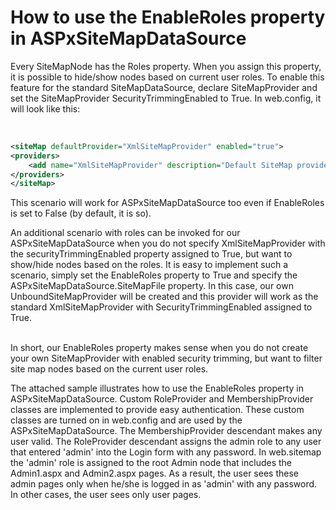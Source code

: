 # How to use the EnableRoles property in ASPxSiteMapDataSource


<p>Every SiteMapNode has the Roles property. When you assign this property, it is possible to hide/show nodes based on current user roles. To enable this feature for the standard SiteMapDataSource, declare SiteMapProvider and set the SiteMapProvider SecurityTrimmingEnabled to True. In web.config, it will look like this:</p><br />


```xml
<siteMap defaultProvider="XmlSiteMapProvider" enabled="true">
<providers>
    <add name="XmlSiteMapProvider" description="Default SiteMap provider." type="System.Web.XmlSiteMapProvider" siteMapFile="web.sitemap" securityTrimmingEnabled="true"/>
</providers>
</siteMap>


```

<p>This scenario will work for ASPxSiteMapDataSource too even if EnableRoles is set to False (by default, it is so).</p><p>An additional scenario with roles can be invoked for our ASPxSiteMapDataSource when you do not specify XmlSiteMapProvider with the securityTrimmingEnabled property assigned to True, but want to show/hide nodes based on the roles. It is easy to implement such a scenario, simply set the EnableRoles property to True and specify the ASPxSiteMapDataSource.SiteMapFile property. In this case, our own UnboundSiteMapProvider will be created and this provider will work as the standard XmlSiteMapProvider with SecurityTrimmingEnabled assigned to True.</p><p><br />
In short, our EnableRoles property makes sense when you do not create your own SiteMapProvider with enabled security trimming, but want to filter site map nodes based on the current user roles.</p><p>The attached sample illustrates how to use the EnableRoles property in ASPxSiteMapDataSource. Custom RoleProvider and MembershipProvider classes are implemented to provide easy authentication. These custom classes are turned on in web.config and are used by the ASPxSiteMapDataSource. The MembershipProvider descendant makes any user valid. The RoleProvider descendant assigns the admin role to any user that entered 'admin' into the Login form with any password. In web.sitemap the 'admin' role is assigned to the root Admin node that includes the Admin1.aspx and Admin2.aspx pages. As a result, the user sees these admin pages only when he/she is logged in as 'admin' with any password. In other cases, the user sees only user pages.</p>

<br/>


